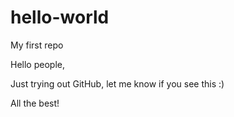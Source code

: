 # hello-world
My first repo

Hello people,

Just trying out GitHub, let me know if you see this :)

All the best!
